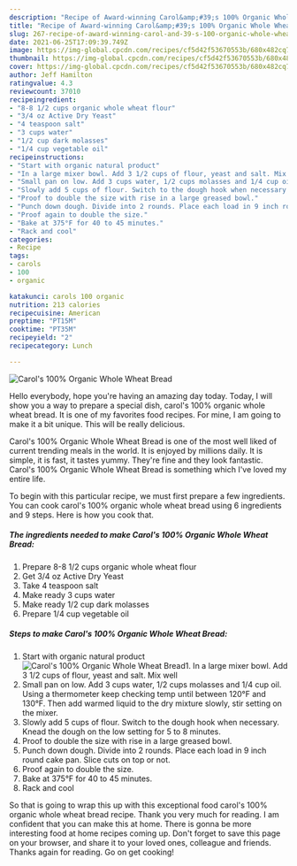 ```yaml
---
description: "Recipe of Award-winning Carol&amp;#39;s 100% Organic Whole Wheat Bread"
title: "Recipe of Award-winning Carol&amp;#39;s 100% Organic Whole Wheat Bread"
slug: 267-recipe-of-award-winning-carol-and-39-s-100-organic-whole-wheat-bread
date: 2021-06-25T17:09:39.749Z
image: https://img-global.cpcdn.com/recipes/cf5d42f53670553b/680x482cq70/carols-100-organic-whole-wheat-bread-recipe-main-photo.jpg
thumbnail: https://img-global.cpcdn.com/recipes/cf5d42f53670553b/680x482cq70/carols-100-organic-whole-wheat-bread-recipe-main-photo.jpg
cover: https://img-global.cpcdn.com/recipes/cf5d42f53670553b/680x482cq70/carols-100-organic-whole-wheat-bread-recipe-main-photo.jpg
author: Jeff Hamilton
ratingvalue: 4.3
reviewcount: 37010
recipeingredient:
- "8-8 1/2 cups organic whole wheat flour"
- "3/4 oz Active Dry Yeast"
- "4 teaspoon salt"
- "3 cups water"
- "1/2 cup dark molasses"
- "1/4 cup vegetable oil"
recipeinstructions:
- "Start with organic natural product"
- "In a large mixer bowl. Add 3 1/2 cups of flour, yeast and salt. Mix well"
- "Small pan on low. Add 3 cups water, 1/2 cups molasses and 1/4 cup oil. Using a thermometer keep checking temp until between 120°F and 130°F. Then add warmed liquid to the dry mixture slowly, stir setting on the mixer."
- "Slowly add 5 cups of flour. Switch to the dough hook when necessary. Knead the dough on the low setting for 5 to 8 minutes."
- "Proof to double the size with rise in a large greased bowl."
- "Punch down dough. Divide into 2 rounds. Place each load in 9 inch round cake pan. Slice cuts on top or not."
- "Proof again to double the size."
- "Bake at 375°F for 40 to 45 minutes."
- "Rack and cool"
categories:
- Recipe
tags:
- carols
- 100
- organic

katakunci: carols 100 organic 
nutrition: 213 calories
recipecuisine: American
preptime: "PT15M"
cooktime: "PT35M"
recipeyield: "2"
recipecategory: Lunch

---
```



![Carol&#39;s 100% Organic Whole Wheat Bread](https://img-global.cpcdn.com/recipes/cf5d42f53670553b/680x482cq70/carols-100-organic-whole-wheat-bread-recipe-main-photo.jpg)

Hello everybody, hope you're having an amazing day today. Today, I will show you a way to prepare a special dish, carol&#39;s 100% organic whole wheat bread. It is one of my favorites food recipes. For mine, I am going to make it a bit unique. This will be really delicious.

Carol&#39;s 100% Organic Whole Wheat Bread is one of the most well liked of current trending meals in the world. It is enjoyed by millions daily. It is simple, it is fast, it tastes yummy. They're fine and they look fantastic. Carol&#39;s 100% Organic Whole Wheat Bread is something which I've loved my entire life.




To begin with this particular recipe, we must first prepare a few ingredients. You can cook carol&#39;s 100% organic whole wheat bread using 6 ingredients and 9 steps. Here is how you cook that.

<!--inarticleads1-->

##### The ingredients needed to make Carol&#39;s 100% Organic Whole Wheat Bread:

1. Prepare 8-8 1/2 cups organic whole wheat flour
1. Get 3/4 oz Active Dry Yeast
1. Take 4 teaspoon salt
1. Make ready 3 cups water
1. Make ready 1/2 cup dark molasses
1. Prepare 1/4 cup vegetable oil




<!--inarticleads2-->

##### Steps to make Carol&#39;s 100% Organic Whole Wheat Bread:

1. Start with organic natural product
<img src="https://img-global.cpcdn.com/steps/92afc684e5b50a8a/160x128cq70/carols-100-organic-whole-wheat-bread-recipe-step-1-photo.jpg" alt="Carol&#39;s 100% Organic Whole Wheat Bread">1. In a large mixer bowl. Add 3 1/2 cups of flour, yeast and salt. Mix well
1. Small pan on low. Add 3 cups water, 1/2 cups molasses and 1/4 cup oil. Using a thermometer keep checking temp until between 120°F and 130°F. Then add warmed liquid to the dry mixture slowly, stir setting on the mixer.
1. Slowly add 5 cups of flour. Switch to the dough hook when necessary. Knead the dough on the low setting for 5 to 8 minutes.
1. Proof to double the size with rise in a large greased bowl.
1. Punch down dough. Divide into 2 rounds. Place each load in 9 inch round cake pan. Slice cuts on top or not.
1. Proof again to double the size.
1. Bake at 375°F for 40 to 45 minutes.
1. Rack and cool




So that is going to wrap this up with this exceptional food carol&#39;s 100% organic whole wheat bread recipe. Thank you very much for reading. I am confident that you can make this at home. There is gonna be more interesting food at home recipes coming up. Don't forget to save this page on your browser, and share it to your loved ones, colleague and friends. Thanks again for reading. Go on get cooking!
